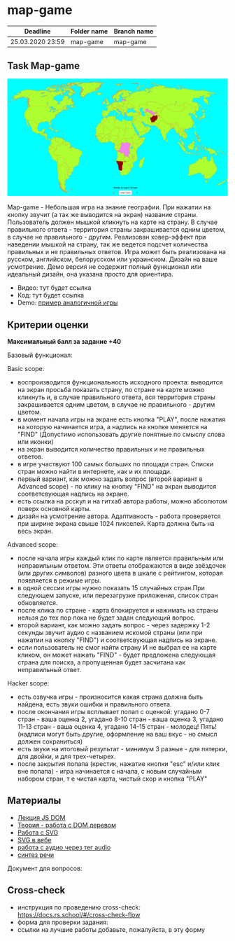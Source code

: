 # map-game

| Deadline         | Folder name | Branch name |
| ---------------- | ----------- | ----------- |
| 25.03.2020 23:59 | map-game    | map-game   |


## Task  Map-game

![](map_game.png)

Map-game - Небольшая игра на знание географии. При нажатии на кнопку звучит (а так же выводится на экран) название страны. Пользователь должен мышкой кликнуть на карте на страну. В случае правильного ответа - территория страны закрашивается одним цветом, в случае не правильного - другим. Реализован ховер-эффект при наведении мышкой на страну, так же ведется подсчет количества правильных и не правильных ответов. Игра может быть реализована на русском, английском, белорусском или украинском. Дизайн на ваше усмотрение. Демо версия не содержит полный функционал или идеальный дизайн, она указана просто для ориентира.

- Видео: тут будет ссылка
- Код: тут будет ссылка
- Demo: [пример аналогичной игры](https://mauta-countries.netlify.app/)

## Критерии оценки

**Максимальный балл за задание +40**

Базовый функционал:

Basic scope:
  - воспроизводится функциональность исходного проекта: выводится на экран просьба показать страну, по стране на карте можно кликнуть и, в случае правильного ответа, вся территория страны закрашивается одним цветом, в случае не правильного - другим цветом.
- в момент начала игры на экране есть кнопка "PLAY", после нажатия на которую начинается игра, а надпись на кнопке меняется на "FIND" (Допустимо использовать другие понятные по смыслу слова или иконки)
- на экран выводится количество правильных и не правильных ответов.
- в игре участвуют 100 самых больших по площади стран. Списки стран можно найти в интернете, как и их площади. 
- первый вариант, как можно задать вопрос (второй вариант в Advanced scope) - по клику на кнопку "FIND" на экран выводится соответсвующая надпись на экране.
- есть ссылка на рсскул и на гитхаб автора работы, можно абсолютом поверх основной карты.
- дизайн на усмотрение автора. Адаптивность - работа проверяется при ширине экрана свыше 1024 пикселей. Карта должна быть на весь экран. 

Advanced scope:
- после начала игры каждый клик по карте является правильным или неправильным ответом. Эти ответы отображаются в виде звёздочек (или других символов) разного цвета в шкале с рейтингом, которая появляется в режиме игры.
- в одной сессии игры нужно показать 15 случайных стран.При следующем запуске, или перезагрузке приложения, список стран обновляется.
- после клика по стране - карта блокируется и нажимать на страны нельзя до тех пор пока не будет задан следующий вопрос.
- второй вариант, как можно задать вопрос - через задержку 1-2 секунды звучит аудио с названием искомой страны (или при нажатии на кнопку "FIND") и соответсвующая надпись на экране. 
- если пользователь не смог найти страну И не выбрал ее на карте кликом, он может нажать "FIND" - будет предложена следующая страна для поиска, а пропущенная будет засчитана как неправильный ответ.

  
Hacker scope:
  - есть озвучка игры - произносится какая страна должна быть найдена, есть звуки ошибки и правильного ответа. 
  - после окончания игры всплывает попап с оценкой: угадано 0-7 стран - ваша оценка 2, угадано 8-10 стран - ваша оценка 3, угадано 11-13 стран - ваша оценка 4, угадано 14-15 стран - молодец! Пять! (надписи могут быть другие, оформление на ваш вкус - но смысл должен сохраниться)
  - есть звуки на итоговый результат - минимум 3 разные - для пятерки, для двойки, и для трех-четырех.
  - после закрытия попапа (крестик, нажатие кнопки "esc" и/или клик вне попапа) - игра начинается с начала, с новым случайным набором стран, т е чистая карта, чистый скор и кнопка "PLAY"
  
  
## Материалы
- [Лекция JS DOM](https://youtu.be/lHsQ6EEp3ms)
- [Теория - работа с DOM деревом](https://learn.javascript.ru/document)
- [Работа с SVG](https://ru.hexlet.io/blog/posts/kak-rabotat-s-formatom-svg-rukovodstvo-dlya-nachinayuschih-veb-razrabotchikov)
- [SVG в вебе](https://svgontheweb.com/ru/)
- [работа с аудио через тег audio](https://xsltdev.ru/html/audio/)
- [синтез речи](https://developer.mozilla.org/ru/docs/Web/API/SpeechSynthesisUtterance)


Документ для вопросов:

## Cross-check

- инструкция по проведению cross-check: https://docs.rs.school/#/cross-check-flow
- форма для проверки задания: 
- ссылки на лучшие работы добавьте, пожалуйста, в эту форму 

